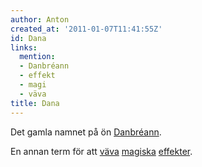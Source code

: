 ```yaml
---
author: Anton
created_at: '2011-01-07T11:41:55Z'
id: Dana
links:
  mention:
  - Danbréann
  - effekt
  - magi
  - väva
title: Dana
---
```


Det gamla namnet på ön [Danbréann].

En annan term för att [väva][] [magiska][] [effekter].

  [Danbréann]: Danbréann
  [väva]: väva
  [magiska]: magi
  [effekter]: effekt
